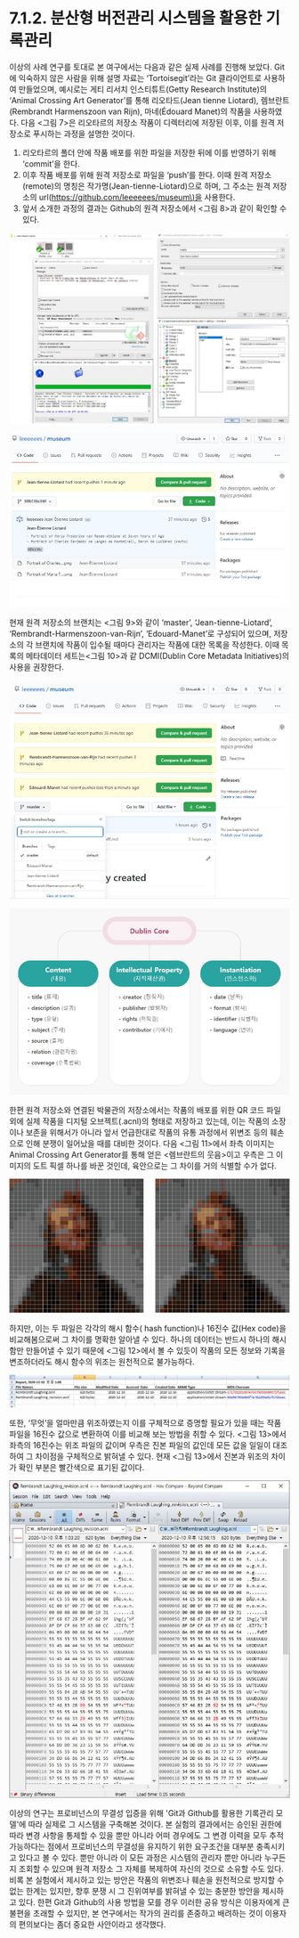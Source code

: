# 7.1.2. 분산형 버전관리 시스템을 활용한 기록관리

이상의 사례 연구를 토대로 본 여구에서는 다음과 같은 실제 사례를 진행해 보았다. Git에 익숙하지 않은 사람을 위해 설명 자료는 ‘Tortoisegit’라는 Git 클라이언트로 사용하여 만들었으며, 예시로는 게티 리서치 인스티튜트\(Getty Research Institute\)의 ‘Animal Crossing Art Generator’를 통해 리오타드\(Jean tienne Liotard\), 렘브란트\(Rembrandt Harmenszoon van Rijn\), 마네\(Édouard Manet\)의 작품을 사용하였다. 다음 &lt;그림 7&gt;은 리오타르의 저장소 작품이 디렉터리에 저장된 이후, 이를 원격 저장소로 푸시하는 과정을 설명한 것이다.

1. 리오타르의 폴더 안에 작품 배포를 위한 파일을 저장한 뒤에 이를 반영하기 위해 ‘commit’을 한다.
2. 이후 작품 배포를 위해 원격 저장소로 파일을 ‘push’를 한다. 이때 원격 저장소\(remote\)의 명칭은 작가명\(Jean-tienne-Liotard\)으로 하며, 그 주소는 원격 저장소의 url\([https://github.com/leeeeees/museum\)을](https://github.com/leeeeees/museum%29을) 사용한다.
3. 앞서 소개한 과정의 결과는 Github의 원격 저장소에서 &lt;그림 8&gt;과 같이 확인할 수 있다.

![&amp;lt;&#xADF8;&#xB9BC; 7&amp;gt;](../../.gitbook/assets/07.jpg)

![&amp;lt;&#xADF8;&#xB9BC; 8&amp;gt;](../../.gitbook/assets/08.jpg)

현재 원격 저장소의 브랜치는 &lt;그림 9&gt;와 같이 ‘master’, ‘Jean-tienne-Liotard’, ‘Rembrandt-Harmenszoon-van-Rijn’, ‘Edouard-Manet’로 구성되어 있으며, 저장소의 각 브랜치에 작품이 입수될 때마다 관리자는 작품에 대한 목록을 작성한다. 이때 목록의 메타데이터 세트는&lt;그림 10&gt;과 같 DCMI\(Dublin Core Metadata Initiatives\)의 사용을 권장한다.

![&amp;lt;&#xADF8;&#xB9BC; 9&amp;gt;](../../.gitbook/assets/09.jpg)

![&amp;lt;&#xADF8;&#xB9BC; 10&amp;gt;](../../.gitbook/assets/10.jpg)

한편 원격 저장소와 연결된 박물관의 저장소에서는 작품의 배포를 위한 QR 코드 파일 외에 실제 작품을 디지털 오브젝트\(.acnl\)의 형태로 저장하고 있는데, 이는 작품의 소장이나 보존을 위해서가 아니라 앞서 언급한대로 작품의 유통 과정에서 위변조 등의 훼손으로 인해 분쟁이 일어났을 때를 대비한 것이다. 다음 &lt;그림 11&gt;에서 좌측 이미지는 Animal Crossing Art Generator를 통해 얻은 &lt;렘브란트의 웃음&gt;이고 우측은 그 이미지의 도트 픽셀 하나를 바꾼 것인데, 육안으로는 그 차이를 거의 식별할 수가 없다.

![&amp;lt;&#xADF8;&#xB9BC; 11&amp;gt;](../../.gitbook/assets/11.jpg)

하지만, 이는 두 파일은 각각의 해시 함수\( hash function\)나 16진수 값\(Hex code\)을 비교해봄으로써 그 차이를 명확한 알아낼 수 있다. 하나의 데이터는 반드시 하나의 해시 함만 만들어낼 수 있기 때문에 &lt;그림 12&gt;에서 볼 수 있듯이 작품의 모든 정보와 기록을 변조하더라도 해시 함수의 위조는 원천적으로 불가능하다.  

![&amp;lt;&#xADF8;&#xB9BC; 12&amp;gt;](../../.gitbook/assets/12.jpg)

또한, ‘무엇’을 얼마만큼 위조하였는지 이를 구체적으로 증명할 필요가 있을 때는 작품 파일을 16진수 값으로 변환하여 이를 비교해 보는 방법을 취할 수 있다. &lt;그림 13&gt;에서 좌측의 16진수는 위조 파일의 값이며 우측은 진본 파일의 값인데 모든 값을 일일이 대조하여 그 차이점을 구체적으로 밝혀낼 수 있다. 현재 &lt;그림 13&gt;에서 진본과 위조의 차이가 확인 부분은 빨간색으로 표기된 값이다.  

![&amp;lt;&#xADF8;&#xB9BC; 13&amp;gt;](../../.gitbook/assets/13.jpg)

이상의 연구는 프로비넌스의 무결성 입증을 위해 'Git과 Github를 활용한 기록관리 모델'에 따라 실제로 그 시스템을 구축해본 것이다. 본 실험의 결과에서는 승인된 권한에 따라 변경 사항을 통제할 수 있을 뿐만 아니라 어떠 경우에도 그 변경 이력을 모두 추적 가능하다는 점에서 프로비넌스의 무결성을 유지하기 위한 요구조건을 대부분 충족시키고 있다고 볼 수 있다. 뿐만 아니라 이 모든 과정은 시스템의 관리자 뿐만 아니라 누구든지 조회할 수 있으며 원격 저장소 그 자체를 복제하여 자신의 것으로 소유할 수도 있다.   
비록 본 실험에서 제시하고 있는 방안은 작품의 위변조나 훼손을 원천적으로 방지할 수 없는 한계는 있지만, 향후 분쟁 시 그 진위여부를 밝혀낼 수 있는 충분한 방안을 제시하고 있다. 한편 Git과 Github의 사용 방법을 모를 경우 이러한 공유 방식은 이용자에게 큰 불편을 초래할 수 있지만, 본 연구에서는 작가의 권리를 존중하고 배려하는 것이 이용자의 편의보다는 좀더 중요한 사안이라고 생각했다.

